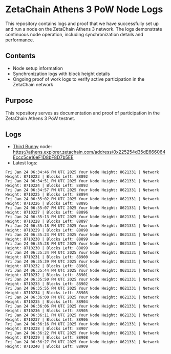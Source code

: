 # ZetaChain Athens 3 PoW Node Logs
This repository contains logs and proof that we have successfully set up and run a node on the ZetaChain Athens 3 network. The logs demonstrate continuous node operation, including synchronization details and performance.

## Contents
- Node setup information
- Synchronization logs with block height details
- Ongoing proof of work logs to verify active participation in the ZetaChain network

## Purpose
This repository serves as documentation and proof of participation in the ZetaChain Athens 3 PoW testnet.

## Logs

- [Third Bunny](https://thirdbunny.xyz/) node: https://athens.explorer.zetachain.com/address/0x225254d35dE666064Eccc5ce16eF1D8bF8D7b5EE
- Latest logs:
```
Fri Jan 24 06:34:46 PM UTC 2025 Your Node Height: 8621331 | Network Height: 8710223 | Blocks Left: 88892
Fri Jan 24 06:34:51 PM UTC 2025 Your Node Height: 8621331 | Network Height: 8710224 | Blocks Left: 88893
Fri Jan 24 06:34:57 PM UTC 2025 Your Node Height: 8621331 | Network Height: 8710225 | Blocks Left: 88894
Fri Jan 24 06:35:02 PM UTC 2025 Your Node Height: 8621331 | Network Height: 8710226 | Blocks Left: 88895
Fri Jan 24 06:35:07 PM UTC 2025 Your Node Height: 8621331 | Network Height: 8710227 | Blocks Left: 88896
Fri Jan 24 06:35:13 PM UTC 2025 Your Node Height: 8621331 | Network Height: 8710228 | Blocks Left: 88897
Fri Jan 24 06:35:18 PM UTC 2025 Your Node Height: 8621331 | Network Height: 8710229 | Blocks Left: 88898
Fri Jan 24 06:35:23 PM UTC 2025 Your Node Height: 8621331 | Network Height: 8710230 | Blocks Left: 88899
Fri Jan 24 06:35:28 PM UTC 2025 Your Node Height: 8621331 | Network Height: 8710230 | Blocks Left: 88899
Fri Jan 24 06:35:34 PM UTC 2025 Your Node Height: 8621331 | Network Height: 8710231 | Blocks Left: 88900
Fri Jan 24 06:35:39 PM UTC 2025 Your Node Height: 8621331 | Network Height: 8710232 | Blocks Left: 88901
Fri Jan 24 06:35:44 PM UTC 2025 Your Node Height: 8621331 | Network Height: 8710232 | Blocks Left: 88901
Fri Jan 24 06:35:50 PM UTC 2025 Your Node Height: 8621331 | Network Height: 8710233 | Blocks Left: 88902
Fri Jan 24 06:35:55 PM UTC 2025 Your Node Height: 8621331 | Network Height: 8710234 | Blocks Left: 88903
Fri Jan 24 06:36:00 PM UTC 2025 Your Node Height: 8621331 | Network Height: 8710235 | Blocks Left: 88904
Fri Jan 24 06:36:06 PM UTC 2025 Your Node Height: 8621331 | Network Height: 8710236 | Blocks Left: 88905
Fri Jan 24 06:36:11 PM UTC 2025 Your Node Height: 8621331 | Network Height: 8710237 | Blocks Left: 88906
Fri Jan 24 06:36:16 PM UTC 2025 Your Node Height: 8621331 | Network Height: 8710238 | Blocks Left: 88907
Fri Jan 24 06:36:22 PM UTC 2025 Your Node Height: 8621331 | Network Height: 8710239 | Blocks Left: 88908
Fri Jan 24 06:36:27 PM UTC 2025 Your Node Height: 8621331 | Network Height: 8710240 | Blocks Left: 88909
```
